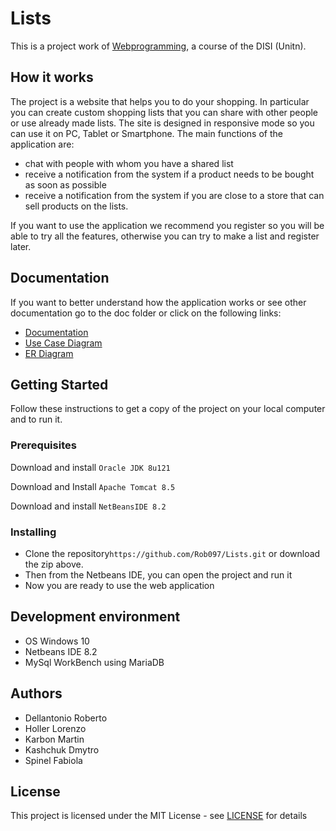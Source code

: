 # Lists
This is a project work of [Webprogramming]( https://sites.google.com/site/webprogramming18/), a course of the DISI (Unitn).

## How it works
The project is a website that helps you to do your shopping. In particular you can create custom shopping lists that you can share with other people or use already made lists. The site is designed in responsive mode so you can use it on PC, Tablet or Smartphone.
The main functions of the application are:
- chat with people with whom you have a shared list
- receive a notification from the system if a product needs to be bought as soon as possible
- receive a notification from the system if you are close to a store that can sell products on the lists.

If you want to use the application we recommend you register so you will be able to try all the features, otherwise you can try to make a list and register later.

## Documentation
If you want to better understand how the application works or see other documentation go to the doc folder or click on the following links:
- [Documentation](doc/Documentazione.pdf)
- [Use Case Diagram](doc/UseCase.png)
- [ER Diagram](doc/ER.jpg)

## Getting Started
Follow these instructions to get a copy of the project on your local computer and to run it.

### Prerequisites
Download and install `Oracle JDK 8u121`

Download and Install `Apache Tomcat 8.5`

Download and install `NetBeansIDE 8.2`

### Installing
- Clone the repository`https://github.com/Rob097/Lists.git` or download the zip above.
- Then from the Netbeans IDE, you can open the project and run it
- Now you are ready to use the web application

## Development environment
- OS Windows 10
- Netbeans IDE 8.2
- MySql WorkBench using MariaDB

## Authors
- Dellantonio Roberto
- Holler Lorenzo
- Karbon Martin
- Kashchuk Dmytro
- Spinel Fabiola

## License
This project is licensed under the MIT License - see [LICENSE](LICENSE) for details
